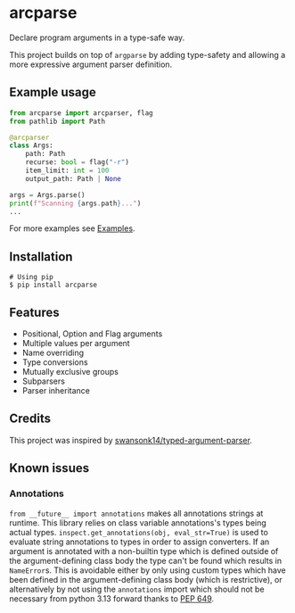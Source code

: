 # arcparse
Declare program arguments in a type-safe way.

This project builds on top of `argparse` by adding type-safety and allowing a more expressive argument parser definition.

## Example usage
```py
from arcparse import arcparser, flag
from pathlib import Path

@arcparser
class Args:
    path: Path
    recurse: bool = flag("-r")
    item_limit: int = 100
    output_path: Path | None

args = Args.parse()
print(f"Scanning {args.path}...")
...
```

For more examples see [Examples](examples/).

## Installation
```shell
# Using pip
$ pip install arcparse
```

## Features
- Positional, Option and Flag arguments
- Multiple values per argument
- Name overriding
- Type conversions
- Mutually exclusive groups
- Subparsers
- Parser inheritance

## Credits
This project was inspired by [swansonk14/typed-argument-parser](https://github.com/swansonk14/typed-argument-parser).

## Known issues

### Annotations
`from __future__ import annotations` makes all annotations strings at runtime. This library relies on class variable annotations's types being actual types. `inspect.get_annotations(obj, eval_str=True)` is used to evaluate string annotations to types in order to assign converters. If an argument is annotated with a non-builtin type which is defined outside of the argument-defining class body the type can't be found which results in `NameError`s. This is avoidable either by only using custom types which have been defined in the argument-defining class body (which is restrictive), or alternatively by not using the `annotations` import which should not be necessary from python 3.13 forward thanks to [PEP 649](https://peps.python.org/pep-0649/).
